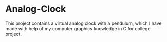 # Analog-Clock
This project contains a virtual analog clock with a pendulum, which I have made with help of my computer graphics knowledge in C for college project.
